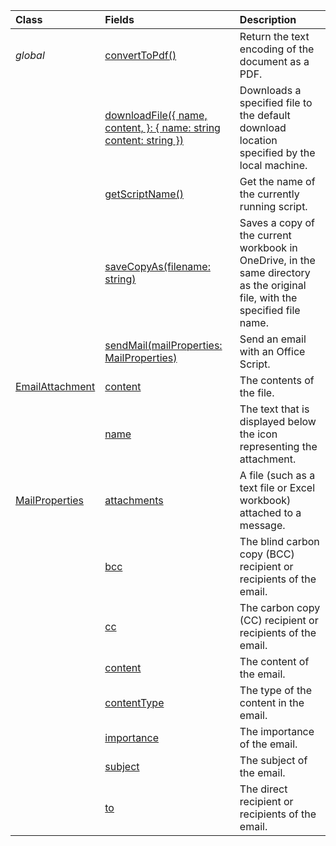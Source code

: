 | Class | Fields | Description |
|:---|:---|:---|
|*global*|[convertToPdf()](/javascript/api/office-scripts/officescript/officescript#office-scripts/officescript-officescript-converttopdf-function(1))|Return the text encoding of the document as a PDF.|
||[downloadFile({ name, content, }: { name: string content: string })](/javascript/api/office-scripts/officescript/officescript#office-scripts/officescript-officescript-downloadfile-function(1))|Downloads a specified file to the default download location specified by the local machine.|
||[getScriptName()](/javascript/api/office-scripts/officescript/officescript#office-scripts/officescript-officescript-getscriptname-function(1))|Get the name of the currently running script.|
||[saveCopyAs(filename: string)](/javascript/api/office-scripts/officescript/officescript#office-scripts/officescript-officescript-savecopyas-function(1))|Saves a copy of the current workbook in OneDrive, in the same directory as the original file, with the specified file name.|
||[sendMail(mailProperties: MailProperties)](/javascript/api/office-scripts/officescript/officescript#office-scripts/officescript-officescript-sendmail-function(1))|Send an email with an Office Script.|
|[EmailAttachment](/javascript/api/office-scripts/officescript/officescript.emailattachment)|[content](/javascript/api/office-scripts/officescript/officescript.emailattachment#office-scripts/officescript-officescript-emailattachment-content-member)|The contents of the file.|
||[name](/javascript/api/office-scripts/officescript/officescript.emailattachment#office-scripts/officescript-officescript-emailattachment-name-member)|The text that is displayed below the icon representing the attachment.|
|[MailProperties](/javascript/api/office-scripts/officescript/officescript.mailproperties)|[attachments](/javascript/api/office-scripts/officescript/officescript.mailproperties#office-scripts/officescript-officescript-mailproperties-attachments-member)|A file (such as a text file or Excel workbook) attached to a message.|
||[bcc](/javascript/api/office-scripts/officescript/officescript.mailproperties#office-scripts/officescript-officescript-mailproperties-bcc-member)|The blind carbon copy (BCC) recipient or recipients of the email.|
||[cc](/javascript/api/office-scripts/officescript/officescript.mailproperties#office-scripts/officescript-officescript-mailproperties-cc-member)|The carbon copy (CC) recipient or recipients of the email.|
||[content](/javascript/api/office-scripts/officescript/officescript.mailproperties#office-scripts/officescript-officescript-mailproperties-content-member)|The content of the email.|
||[contentType](/javascript/api/office-scripts/officescript/officescript.mailproperties#office-scripts/officescript-officescript-mailproperties-contenttype-member)|The type of the content in the email.|
||[importance](/javascript/api/office-scripts/officescript/officescript.mailproperties#office-scripts/officescript-officescript-mailproperties-importance-member)|The importance of the email.|
||[subject](/javascript/api/office-scripts/officescript/officescript.mailproperties#office-scripts/officescript-officescript-mailproperties-subject-member)|The subject of the email.|
||[to](/javascript/api/office-scripts/officescript/officescript.mailproperties#office-scripts/officescript-officescript-mailproperties-to-member)|The direct recipient or recipients of the email.|
